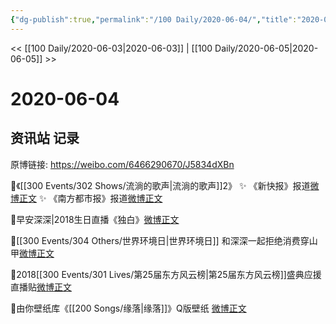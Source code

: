 ```yaml
---
{"dg-publish":true,"permalink":"/100 Daily/2020-06-04/","title":"2020-06-04","created":"2023-04-05T16:53:03.810+08:00","updated":"2023-04-05T16:54:40.024+08:00"}
---
```



<< [[100 Daily/2020-06-03\|2020-06-03]] | [[100 Daily/2020-06-05\|2020-06-05]] >>

# 2020-06-04

## 资讯站 记录

原博链接: https://weibo.com/6466290670/J5834dXBn

🎵《[[300 Events/302 Shows/流淌的歌声\|流淌的歌声]]2》
✨ 《新快报》报道[微博正文](https://m.weibo.cn/6466290670/4512056428769944)
✨ 《南方都市报》报道[微博正文](https://m.weibo.cn/6466290670/4512114271627486)

🎵早安深深|2018生日直播《独白》[微博正文](https://m.weibo.cn/6466290670/4512008580332962)

🎵[[300 Events/304 Others/世界环境日\|世界环境日]] 和深深一起拒绝消费穿山甲[微博正文](https://m.weibo.cn/6466290670/4512221072234110)

🎵2018[[300 Events/301 Lives/第25届东方风云榜\|第25届东方风云榜]]盛典应援直播贴[微博正文](https://m.weibo.cn/6466290670/4512174275901648)

🎵由你壁纸库《[[200 Songs/缘落\|缘落]]》Q版壁纸 [微博正文](https://m.weibo.cn/6466290670/4512156954333643)
